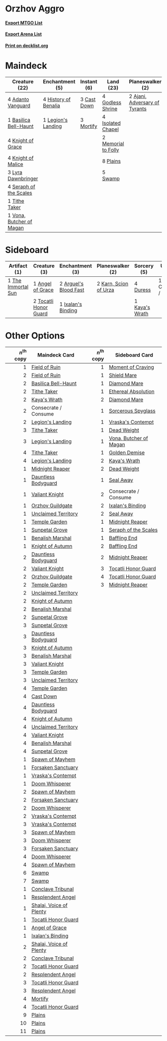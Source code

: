 # Orzhov Aggro

#### [Export MTGO List](../collection/Orzhov%20Aggro/Orzhov%20Aggro.txt)
#### [Export Arena List](../collection/Orzhov%20Aggro/Orzhov%20Aggro_arena.txt)
#### [Print on decklist.org](http://decklist.org/?deckmain=4%09Adanto%20Vanguard%0A2%09Ajani,%20Adversary%20of%20Tyrants%0A1%09Basilica%20Bell-Haunt%0A3%09Cast%20Down%0A1%09Consecrate%20/%20Consume%0A4%09Godless%20Shrine%0A4%09History%20of%20Benalia%0A4%09Isolated%20Chapel%0A1%09Kaya's%20Wrath%0A4%09Knight%20of%20Grace%0A4%09Knight%20of%20Malice%0A1%09Legion's%20Landing%0A3%09Lyra%20Dawnbringer%0A2%09Memorial%20to%20Folly%0A3%09Mortify%0A8%09Plains%0A4%09Seraph%20of%20the%20Scales%0A5%09Swamp%0A1%09Tithe%20Taker%0A1%09Vona,%20Butcher%20of%20Magan&deckside=1%09Angel%20of%20Grace%0A2%09Arguel's%20Blood%20Fast%0A1%09Consecrate%20/%20Consume%0A4%09Duress%0A1%09Ixalan's%20Binding%0A2%09Karn,%20Scion%20of%20Urza%0A1%09Kaya's%20Wrath%0A1%09The%20Immortal%20Sun%0A2%09Tocatli%20Honor%20Guard)
# Maindeck

|                                           Creature (22)                                           |                                        Enchantment (5)                                        |                                     Instant (6)                                      |                                          Land (23)                                           |                                            Planeswalker (2)                                            |                                       Sorcery (1)                                       |     Unknown (1)      |
|---------------------------------------------------------------------------------------------------|-----------------------------------------------------------------------------------------------|--------------------------------------------------------------------------------------|----------------------------------------------------------------------------------------------|--------------------------------------------------------------------------------------------------------|-----------------------------------------------------------------------------------------|----------------------|
|4 [Adanto Vanguard](http://gatherer.wizards.com/Pages/Card/Details.aspx?multiverseid=435152)       |4 [History of Benalia](http://gatherer.wizards.com/Pages/Card/Details.aspx?multiverseid=442909)|3 [Cast Down](http://gatherer.wizards.com/Pages/Card/Details.aspx?multiverseid=442969)|4 [Godless Shrine](http://gatherer.wizards.com/Pages/Card/Details.aspx?multiverseid=405099)   |2 [Ajani, Adversary of Tyrants](http://gatherer.wizards.com/Pages/Card/Details.aspx?multiverseid=447139)|1 [Kaya's Wrath](http://gatherer.wizards.com/Pages/Card/Details.aspx?multiverseid=457331)|1 Consecrate / Consume|
|1 [Basilica Bell-Haunt](http://gatherer.wizards.com/Pages/Card/Details.aspx?multiverseid=457300)   |1 [Legion's Landing](http://gatherer.wizards.com/Pages/Card/Details.aspx?multiverseid=435173)  |3 [Mortify](http://gatherer.wizards.com/Pages/Card/Details.aspx?multiverseid=420829)  |4 [Isolated Chapel](http://gatherer.wizards.com/Pages/Card/Details.aspx?multiverseid=443129)  |                                                                                                        |                                                                                         |                      |
|4 [Knight of Grace](http://gatherer.wizards.com/Pages/Card/Details.aspx?multiverseid=442911)       |                                                                                               |                                                                                      |2 [Memorial to Folly](http://gatherer.wizards.com/Pages/Card/Details.aspx?multiverseid=443130)|                                                                                                        |                                                                                         |                      |
|4 [Knight of Malice](http://gatherer.wizards.com/Pages/Card/Details.aspx?multiverseid=442985)      |                                                                                               |                                                                                      |8 [Plains](http://gatherer.wizards.com/Pages/Card/Details.aspx?multiverseid=439856)           |                                                                                                        |                                                                                         |                      |
|3 [Lyra Dawnbringer](http://gatherer.wizards.com/Pages/Card/Details.aspx?multiverseid=442914)      |                                                                                               |                                                                                      |5 [Swamp](http://gatherer.wizards.com/Pages/Card/Details.aspx?multiverseid=439858)            |                                                                                                        |                                                                                         |                      |
|4 [Seraph of the Scales](http://gatherer.wizards.com/Pages/Card/Details.aspx?multiverseid=457349)  |                                                                                               |                                                                                      |                                                                                              |                                                                                                        |                                                                                         |                      |
|1 [Tithe Taker](http://gatherer.wizards.com/Pages/Card/Details.aspx?multiverseid=457171)           |                                                                                               |                                                                                      |                                                                                              |                                                                                                        |                                                                                         |                      |
|1 [Vona, Butcher of Magan](http://gatherer.wizards.com/Pages/Card/Details.aspx?multiverseid=435387)|                                                                                               |                                                                                      |                                                                                              |                                                                                                        |                                                                                         |                      |


# Sideboard

|                                        Artifact (1)                                         |                                          Creature (3)                                          |                                        Enchantment (3)                                         |                                        Planeswalker (2)                                        |                                       Sorcery (5)                                       |     Unknown (1)      |
|---------------------------------------------------------------------------------------------|------------------------------------------------------------------------------------------------|------------------------------------------------------------------------------------------------|------------------------------------------------------------------------------------------------|-----------------------------------------------------------------------------------------|----------------------|
|1 [The Immortal Sun](http://gatherer.wizards.com/Pages/Card/Details.aspx?multiverseid=439844)|1 [Angel of Grace](http://gatherer.wizards.com/Pages/Card/Details.aspx?multiverseid=457145)     |2 [Arguel's Blood Fast](http://gatherer.wizards.com/Pages/Card/Details.aspx?multiverseid=439316)|2 [Karn, Scion of Urza](http://gatherer.wizards.com/Pages/Card/Details.aspx?multiverseid=442889)|4 [Duress](http://gatherer.wizards.com/Pages/Card/Details.aspx?multiverseid=14557)       |1 Consecrate / Consume|
|                                                                                             |2 [Tocatli Honor Guard](http://gatherer.wizards.com/Pages/Card/Details.aspx?multiverseid=435194)|1 [Ixalan's Binding](http://gatherer.wizards.com/Pages/Card/Details.aspx?multiverseid=435168)   |                                                                                                |1 [Kaya's Wrath](http://gatherer.wizards.com/Pages/Card/Details.aspx?multiverseid=457331)|                      |


# Other Options

|*n*<sup>th</sup> copy|                                          Maindeck Card                                           |*n*<sup>th</sup> copy|                                         Sideboard Card                                          |
|--------------------:|--------------------------------------------------------------------------------------------------|--------------------:|-------------------------------------------------------------------------------------------------|
|                    1|[Field of Ruin](http://gatherer.wizards.com/Pages/Card/Details.aspx?multiverseid=435415)          |                    1|[Moment of Craving](http://gatherer.wizards.com/Pages/Card/Details.aspx?multiverseid=439736)     |
|                    2|[Field of Ruin](http://gatherer.wizards.com/Pages/Card/Details.aspx?multiverseid=435415)          |                    1|[Shield Mare](http://gatherer.wizards.com/Pages/Card/Details.aspx?multiverseid=447173)           |
|                    2|[Basilica Bell-Haunt](http://gatherer.wizards.com/Pages/Card/Details.aspx?multiverseid=457300)    |                    1|[Diamond Mare](http://gatherer.wizards.com/Pages/Card/Details.aspx?multiverseid=447368)          |
|                    2|[Tithe Taker](http://gatherer.wizards.com/Pages/Card/Details.aspx?multiverseid=457171)            |                    1|[Ethereal Absolution](http://gatherer.wizards.com/Pages/Card/Details.aspx?multiverseid=457314)   |
|                    2|[Kaya's Wrath](http://gatherer.wizards.com/Pages/Card/Details.aspx?multiverseid=457331)           |                    2|[Diamond Mare](http://gatherer.wizards.com/Pages/Card/Details.aspx?multiverseid=447368)          |
|                    2|Consecrate / Consume                                                                              |                    1|[Sorcerous Spyglass](http://gatherer.wizards.com/Pages/Card/Details.aspx?multiverseid=435407)    |
|                    2|[Legion's Landing](http://gatherer.wizards.com/Pages/Card/Details.aspx?multiverseid=435173)       |                    1|[Vraska's Contempt](http://gatherer.wizards.com/Pages/Card/Details.aspx?multiverseid=435283)     |
|                    3|[Tithe Taker](http://gatherer.wizards.com/Pages/Card/Details.aspx?multiverseid=457171)            |                    1|[Dead Weight](http://gatherer.wizards.com/Pages/Card/Details.aspx?multiverseid=452817)           |
|                    3|[Legion's Landing](http://gatherer.wizards.com/Pages/Card/Details.aspx?multiverseid=435173)       |                    1|[Vona, Butcher of Magan](http://gatherer.wizards.com/Pages/Card/Details.aspx?multiverseid=435387)|
|                    4|[Tithe Taker](http://gatherer.wizards.com/Pages/Card/Details.aspx?multiverseid=457171)            |                    1|[Golden Demise](http://gatherer.wizards.com/Pages/Card/Details.aspx?multiverseid=439730)         |
|                    4|[Legion's Landing](http://gatherer.wizards.com/Pages/Card/Details.aspx?multiverseid=435173)       |                    2|[Kaya's Wrath](http://gatherer.wizards.com/Pages/Card/Details.aspx?multiverseid=457331)          |
|                    1|[Midnight Reaper](http://gatherer.wizards.com/Pages/Card/Details.aspx?multiverseid=452827)        |                    2|[Dead Weight](http://gatherer.wizards.com/Pages/Card/Details.aspx?multiverseid=452817)           |
|                    1|[Dauntless Bodyguard](http://gatherer.wizards.com/Pages/Card/Details.aspx?multiverseid=442902)    |                    1|[Seal Away](http://gatherer.wizards.com/Pages/Card/Details.aspx?multiverseid=442919)             |
|                    1|[Valiant Knight](http://gatherer.wizards.com/Pages/Card/Details.aspx?multiverseid=447178)         |                    2|Consecrate / Consume                                                                             |
|                    1|[Orzhov Guildgate](http://gatherer.wizards.com/Pages/Card/Details.aspx?multiverseid=376443)       |                    2|[Ixalan's Binding](http://gatherer.wizards.com/Pages/Card/Details.aspx?multiverseid=435168)      |
|                    1|[Unclaimed Territory](http://gatherer.wizards.com/Pages/Card/Details.aspx?multiverseid=435419)    |                    2|[Seal Away](http://gatherer.wizards.com/Pages/Card/Details.aspx?multiverseid=442919)             |
|                    1|[Temple Garden](http://gatherer.wizards.com/Pages/Card/Details.aspx?multiverseid=405112)          |                    1|[Midnight Reaper](http://gatherer.wizards.com/Pages/Card/Details.aspx?multiverseid=452827)       |
|                    1|[Sunpetal Grove](http://gatherer.wizards.com/Pages/Card/Details.aspx?multiverseid=420946)         |                    1|[Seraph of the Scales](http://gatherer.wizards.com/Pages/Card/Details.aspx?multiverseid=457349)  |
|                    1|[Benalish Marshal](http://gatherer.wizards.com/Pages/Card/Details.aspx?multiverseid=442894)       |                    1|[Baffling End](http://gatherer.wizards.com/Pages/Card/Details.aspx?multiverseid=439658)          |
|                    1|[Knight of Autumn](http://gatherer.wizards.com/Pages/Card/Details.aspx?multiverseid=452933)       |                    2|[Baffling End](http://gatherer.wizards.com/Pages/Card/Details.aspx?multiverseid=439658)          |
|                    2|[Dauntless Bodyguard](http://gatherer.wizards.com/Pages/Card/Details.aspx?multiverseid=442902)    |                    2|[Midnight Reaper](http://gatherer.wizards.com/Pages/Card/Details.aspx?multiverseid=452827)       |
|                    2|[Valiant Knight](http://gatherer.wizards.com/Pages/Card/Details.aspx?multiverseid=447178)         |                    3|[Tocatli Honor Guard](http://gatherer.wizards.com/Pages/Card/Details.aspx?multiverseid=435194)   |
|                    2|[Orzhov Guildgate](http://gatherer.wizards.com/Pages/Card/Details.aspx?multiverseid=376443)       |                    4|[Tocatli Honor Guard](http://gatherer.wizards.com/Pages/Card/Details.aspx?multiverseid=435194)   |
|                    2|[Temple Garden](http://gatherer.wizards.com/Pages/Card/Details.aspx?multiverseid=405112)          |                    3|[Midnight Reaper](http://gatherer.wizards.com/Pages/Card/Details.aspx?multiverseid=452827)       |
|                    2|[Unclaimed Territory](http://gatherer.wizards.com/Pages/Card/Details.aspx?multiverseid=435419)    |                     |                                                                                                 |
|                    2|[Knight of Autumn](http://gatherer.wizards.com/Pages/Card/Details.aspx?multiverseid=452933)       |                     |                                                                                                 |
|                    2|[Benalish Marshal](http://gatherer.wizards.com/Pages/Card/Details.aspx?multiverseid=442894)       |                     |                                                                                                 |
|                    2|[Sunpetal Grove](http://gatherer.wizards.com/Pages/Card/Details.aspx?multiverseid=420946)         |                     |                                                                                                 |
|                    3|[Sunpetal Grove](http://gatherer.wizards.com/Pages/Card/Details.aspx?multiverseid=420946)         |                     |                                                                                                 |
|                    3|[Dauntless Bodyguard](http://gatherer.wizards.com/Pages/Card/Details.aspx?multiverseid=442902)    |                     |                                                                                                 |
|                    3|[Knight of Autumn](http://gatherer.wizards.com/Pages/Card/Details.aspx?multiverseid=452933)       |                     |                                                                                                 |
|                    3|[Benalish Marshal](http://gatherer.wizards.com/Pages/Card/Details.aspx?multiverseid=442894)       |                     |                                                                                                 |
|                    3|[Valiant Knight](http://gatherer.wizards.com/Pages/Card/Details.aspx?multiverseid=447178)         |                     |                                                                                                 |
|                    3|[Temple Garden](http://gatherer.wizards.com/Pages/Card/Details.aspx?multiverseid=405112)          |                     |                                                                                                 |
|                    3|[Unclaimed Territory](http://gatherer.wizards.com/Pages/Card/Details.aspx?multiverseid=435419)    |                     |                                                                                                 |
|                    4|[Temple Garden](http://gatherer.wizards.com/Pages/Card/Details.aspx?multiverseid=405112)          |                     |                                                                                                 |
|                    4|[Cast Down](http://gatherer.wizards.com/Pages/Card/Details.aspx?multiverseid=442969)              |                     |                                                                                                 |
|                    4|[Dauntless Bodyguard](http://gatherer.wizards.com/Pages/Card/Details.aspx?multiverseid=442902)    |                     |                                                                                                 |
|                    4|[Knight of Autumn](http://gatherer.wizards.com/Pages/Card/Details.aspx?multiverseid=452933)       |                     |                                                                                                 |
|                    4|[Unclaimed Territory](http://gatherer.wizards.com/Pages/Card/Details.aspx?multiverseid=435419)    |                     |                                                                                                 |
|                    4|[Valiant Knight](http://gatherer.wizards.com/Pages/Card/Details.aspx?multiverseid=447178)         |                     |                                                                                                 |
|                    4|[Benalish Marshal](http://gatherer.wizards.com/Pages/Card/Details.aspx?multiverseid=442894)       |                     |                                                                                                 |
|                    4|[Sunpetal Grove](http://gatherer.wizards.com/Pages/Card/Details.aspx?multiverseid=420946)         |                     |                                                                                                 |
|                    1|[Spawn of Mayhem](http://gatherer.wizards.com/Pages/Card/Details.aspx?multiverseid=457229)        |                     |                                                                                                 |
|                    1|[Forsaken Sanctuary](http://gatherer.wizards.com/Pages/Card/Details.aspx?multiverseid=429673)     |                     |                                                                                                 |
|                    1|[Vraska's Contempt](http://gatherer.wizards.com/Pages/Card/Details.aspx?multiverseid=435283)      |                     |                                                                                                 |
|                    1|[Doom Whisperer](http://gatherer.wizards.com/Pages/Card/Details.aspx?multiverseid=452819)         |                     |                                                                                                 |
|                    2|[Spawn of Mayhem](http://gatherer.wizards.com/Pages/Card/Details.aspx?multiverseid=457229)        |                     |                                                                                                 |
|                    2|[Forsaken Sanctuary](http://gatherer.wizards.com/Pages/Card/Details.aspx?multiverseid=429673)     |                     |                                                                                                 |
|                    2|[Doom Whisperer](http://gatherer.wizards.com/Pages/Card/Details.aspx?multiverseid=452819)         |                     |                                                                                                 |
|                    2|[Vraska's Contempt](http://gatherer.wizards.com/Pages/Card/Details.aspx?multiverseid=435283)      |                     |                                                                                                 |
|                    3|[Vraska's Contempt](http://gatherer.wizards.com/Pages/Card/Details.aspx?multiverseid=435283)      |                     |                                                                                                 |
|                    3|[Spawn of Mayhem](http://gatherer.wizards.com/Pages/Card/Details.aspx?multiverseid=457229)        |                     |                                                                                                 |
|                    3|[Doom Whisperer](http://gatherer.wizards.com/Pages/Card/Details.aspx?multiverseid=452819)         |                     |                                                                                                 |
|                    3|[Forsaken Sanctuary](http://gatherer.wizards.com/Pages/Card/Details.aspx?multiverseid=429673)     |                     |                                                                                                 |
|                    4|[Doom Whisperer](http://gatherer.wizards.com/Pages/Card/Details.aspx?multiverseid=452819)         |                     |                                                                                                 |
|                    4|[Spawn of Mayhem](http://gatherer.wizards.com/Pages/Card/Details.aspx?multiverseid=457229)        |                     |                                                                                                 |
|                    6|[Swamp](http://gatherer.wizards.com/Pages/Card/Details.aspx?multiverseid=439858)                  |                     |                                                                                                 |
|                    7|[Swamp](http://gatherer.wizards.com/Pages/Card/Details.aspx?multiverseid=439858)                  |                     |                                                                                                 |
|                    1|[Conclave Tribunal](http://gatherer.wizards.com/Pages/Card/Details.aspx?multiverseid=452756)      |                     |                                                                                                 |
|                    1|[Resplendent Angel](http://gatherer.wizards.com/Pages/Card/Details.aspx?multiverseid=447170)      |                     |                                                                                                 |
|                    1|[Shalai, Voice of Plenty](http://gatherer.wizards.com/Pages/Card/Details.aspx?multiverseid=442923)|                     |                                                                                                 |
|                    1|[Tocatli Honor Guard](http://gatherer.wizards.com/Pages/Card/Details.aspx?multiverseid=435194)    |                     |                                                                                                 |
|                    1|[Angel of Grace](http://gatherer.wizards.com/Pages/Card/Details.aspx?multiverseid=457145)         |                     |                                                                                                 |
|                    1|[Ixalan's Binding](http://gatherer.wizards.com/Pages/Card/Details.aspx?multiverseid=435168)       |                     |                                                                                                 |
|                    2|[Shalai, Voice of Plenty](http://gatherer.wizards.com/Pages/Card/Details.aspx?multiverseid=442923)|                     |                                                                                                 |
|                    2|[Conclave Tribunal](http://gatherer.wizards.com/Pages/Card/Details.aspx?multiverseid=452756)      |                     |                                                                                                 |
|                    2|[Tocatli Honor Guard](http://gatherer.wizards.com/Pages/Card/Details.aspx?multiverseid=435194)    |                     |                                                                                                 |
|                    2|[Resplendent Angel](http://gatherer.wizards.com/Pages/Card/Details.aspx?multiverseid=447170)      |                     |                                                                                                 |
|                    3|[Tocatli Honor Guard](http://gatherer.wizards.com/Pages/Card/Details.aspx?multiverseid=435194)    |                     |                                                                                                 |
|                    3|[Resplendent Angel](http://gatherer.wizards.com/Pages/Card/Details.aspx?multiverseid=447170)      |                     |                                                                                                 |
|                    4|[Mortify](http://gatherer.wizards.com/Pages/Card/Details.aspx?multiverseid=420829)                |                     |                                                                                                 |
|                    4|[Tocatli Honor Guard](http://gatherer.wizards.com/Pages/Card/Details.aspx?multiverseid=435194)    |                     |                                                                                                 |
|                    9|[Plains](http://gatherer.wizards.com/Pages/Card/Details.aspx?multiverseid=439856)                 |                     |                                                                                                 |
|                   10|[Plains](http://gatherer.wizards.com/Pages/Card/Details.aspx?multiverseid=439856)                 |                     |                                                                                                 |
|                   11|[Plains](http://gatherer.wizards.com/Pages/Card/Details.aspx?multiverseid=439856)                 |                     |                                                                                                 |

